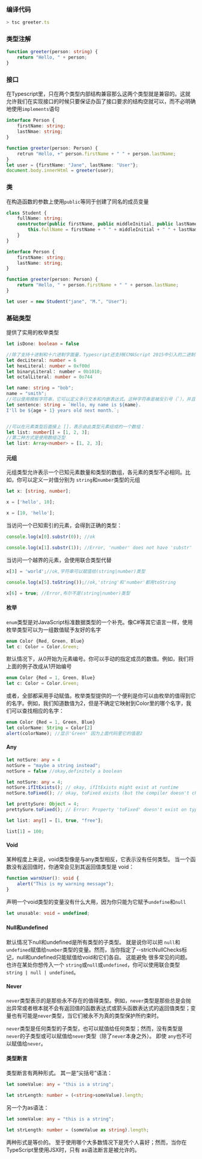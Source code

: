 ### 编译代码
```ts
> tsc greeter.ts
```

### 类型注解
```ts
function greeter(person: string) {
    return "Hello, " + person;
}
```

### 接口
在Typescript里，只在两个类型内部结构兼容那么这两个类型就是兼容的。这就允许我们在实现接口的时候只要保证办函了接口要求的结构空就可以，而不必明确地使用`implements`语句

```ts
interface Person {
    firstName: string;
    lastNmae: string;
}

function greeter(person: Person) {
    retrun "Hello, +" person.firstName + " " + person.lastName; 
}
let user = {firstName: "Jane", lastName: "User"};
document.body.innerHtml = greeter(user);
```

### 类
在构造函数的参数上使用`public`等同于创建了同名的成员变量

```ts
class Student {
    fullName: string;
    constructor(public firstName, public middleInitial, public lastName){
        this.fullName = firstName + " " + middleInitial + " " + lastName;
    }
}

interface Person {
    firstName: string;
    lastName: string;
}

function greeter(person: Person) {
    return "Hello, " + person.firstName + " " + person.lastName;
}

let user = new Student("jane", "M.", "User");
```

### 基础类型

提供了实用的枚举类型
```ts
let isDone: boolean = false

//除了支持十进制和十六进制字面量，Typescript还支持ECMAScript 2015中引入的二进制和八进制字面量
let decLiteral: number = 6
let hexLiteral: number = 0xf00d
let binaryLiteral： number = 0b1010;
let octalLiteral: number = 0o744

let name: string = "bob";
name = "smith";
//可以使用模板字符串，它可以定义多行文本和内嵌表达式。这种字符串是被反引号（`），并且以${ expr }这种形式嵌入表达式
let sentence: string = `Hello, my name is ${name}.
I'll be ${age + 1} years old next month.`;


//可以在元素类型后面接上 []，表示由此类型元素组成的一个数组：
let list: number[] = [1, 2, 3];
//第二种方式是使用数组泛型
let list: Array<number> = [1, 2, 3];
```

#### 元组
元组类型允许表示一个已知元素数量和类型的数组，各元素的类型不必相同。比如，你可以定义一对值分别为 `string`和`number`类型的元组


```ts
let x: [string, number];

x = ['hello', 10];

x = [10, 'hello'];
```
当访问一个已知索引的元素，会得到正确的类型：
```ts
console.log(x[0].substr(0)); //ok

console.log(x[1].substr(1)); //Error, 'number' does not have 'substr'
```
当访问一个越界的元素，会使用联合类型代替
```ts
x[3] = 'world';//ok,字符串可以赋值给(string|number)类型

console.log(x[5].toString());//ok,'string'和'number'都用toString

x[6] = true; //Error,布尔不是(string|number)类型
```

#### 枚举
`enum`类型是对JavaScript标准数据类型的一个补充。像C#等其它语言一样，使用枚举类型可以为一组数值赋予友好的名字

```ts
enum Color {Red, Green, Blue}
let c: Color = Color.Green;
```
默认情况下，从0开始为元素编号。你可以手动的指定成员的数值。例如，我们将上面的例子改成从1开始编号
```ts
enum Color {Red = 1, Green, Blue}
let c: Color = Color.Green;
```
或者，全部都采用手动赋值。枚举类型提供的一个便利是你可以由枚举的值得到它的名字。例如，我们知道数值为2，但是不确定它映射到Color里的哪个名字，我们可以查找相应的名字：
```ts
enum Color {Red = 1, Green, Blue}
let colorName: String = Color[2]
alert(colorName); //显示'Green' 因为上面代码里它的值是2
```

#### Any
```ts
let notSure: any = 4
notSure = "maybe a string instead";
notSure = false //okay,definitely a boolean

let notSure: any = 4;
notSure.ifItExists(); // okay, ifItExists might exist at runtime
notSure.toFixed(); // okay, toFixed exists (but the compiler doesn't check)

let prettySure: Object = 4;
prettySure.toFixed(); // Error: Property 'toFixed' doesn't exist on type 'Object'.

let list: any[] = [1, true, "free"];

list[1] = 100;
```
#### Void
某种程度上来说，void类型像是与any类型相反，它表示没有任何类型。 当一个函数没有返回值时，你通常会见到其返回值类型是 void：
```ts
function warnUser(): void {
    alert("This is my warning message");
}
```

声明一个void类型的变量没有什么大用，因为你只能为它赋予`undefine`和`null`
```ts
let unusable: void = undefined;
```
#### Null和undefined
默认情况下null和undefined是所有类型的子类型。 就是说你可以把 `null`和`undefined`赋值给`number`类型的变量。然而，当你指定了--strictNullChecks标记，null和undefined只能赋值给void和它们各自。 这能避免 很多常见的问题。 也许在某处你想传入一个 `string`或`null`或`undefined`，你可以使用联合类型`string | null | undefined`。

#### Never
`never`类型表示的是那些永不存在的值得类型。例如，`never`类型是那些总是会抛出异常或者根本就不会有返回值的函数表达式或箭头函数表达式的返回值类型；变量也有可能是`never`类型，当它们被永不为真的类型保护所约束时。

`never`类型是任何类型的子类型，也可以赋值给任何类型；然而，没有类型是`never`的子类型或可以赋值给`never`类型（除了`never`本身之外）。 即使 `any`也不可以赋值给`never`。

#### 类型断言
类型断言有两种形式。 其一是“尖括号”语法：
```ts
let someValue: any = "this is a string";

let strLength: number = (<string>someValue).length;
```
另一个为as语法：
```ts
let someValue: any = "this is a string";

let strLength: number = (someValue as string).length;
```
两种形式是等价的。 至于使用哪个大多数情况下是凭个人喜好；然而，当你在TypeScript里使用JSX时，只有 as语法断言是被允许的。